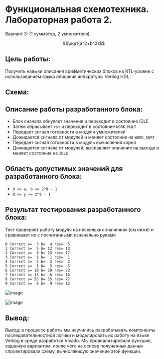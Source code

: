 # Функциональная схемотехника. Лабораторная работа 2.

Вариант 3: (1 сумматор, 2 умножителя) 
```math
\sqrt{a^2+b^2}
```
## Цель работы:

Получить навыки описания арифметических блоков на RTL-уровне с использованием языка описания аппаратуры Verilog HDL.

## Схема:



## Описание работы разработанного блока:

- Блок сначала обнуляет значения и переходит в состояние IDLE
- Затем сбрасывает `rst` и переходит в состояние `WORK_MULT`
- Передает сигнал готовности в модули умножителей
- Дожидается сигнала от модулей и меняет состояние на `WORK_SQRT`
- Передает сигнал готовности в модуль вычисления корня
- Дожидается сигнала от модулей, выславляет значение на выходе и меняет состояние на `IDLE`

## Область допустимых значений для разработанного блока:
- `0 <= a, b <= 2^8 - 1`
- `0 <= y <= 2^8 - 1`

## Результат тестирования разработанного блока:

Тест проверяет работу модуля на нескольких значениях (см ниже) и сравнивает их с посчитанными изначально руками 

```
0 Correct a=  3 b=  4 res=  5
1 Correct a=  5 b= 12 res= 13
2 Correct a=  8 b= 15 res= 17
3 Correct a=  1 b=  1 res=  1
4 Correct a=  2 b=  2 res=  2
5 Correct a=  1 b=  5 res=  5
6 Correct a= 10 b= 20 res= 22
7 Correct a= 15 b=  6 res= 16
8 Correct a= 55 b= 55 res= 77
9 Correct a=  8 b=  9 res= 12
```

![image](https://user-images.githubusercontent.com/68964770/227804647-e7e12629-d7e7-46a4-adf1-c28670d64229.png)

![image](https://user-images.githubusercontent.com/68964770/227804652-a0722459-e040-4067-87c6-6c2d1962f20d.png)

## Вывод:

Вывод: в процессе работы мы научились разрабатывать компоненты последовательностной логики и моделировать их работу на языке Verilog в среде разработки Vivado. Мы проанализировали функцию, заданную вариантом, после чего на основе полученных данных спроектировали схему, вычисляющую значение этой функции.

